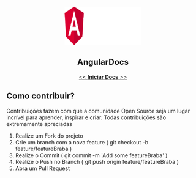 <p align="center">
    <img src="./img/logoAngular.png" height="100" width="200">
</p>

<p align="center">
    <h2 align="center">AngularDocs</h2>
</p>

<p align="center">
    <a href="docs/01-introducao/sobre-o-neovim.md"><< <strong>Iniciar Docs</strong> >></a>
</p>


## Como contribuir?

Contribuições fazem com que a comunidade Open Source seja um lugar incrível para aprender, inspirar e criar. Todas contribuições são extremamente apreciadas

1. Realize um Fork do projeto
2. Crie um branch com a nova feature ( git checkout -b feature/featureBraba )
3. Realize o Commit ( git commit -m 'Add some featureBraba' )
4. Realize o Push no Branch ( git push origin feature/featureBraba )
5. Abra um Pull Request
